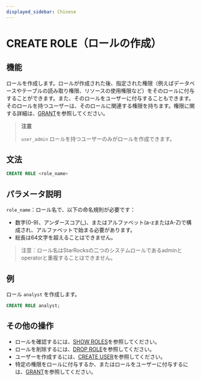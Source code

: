 ```yaml
---
displayed_sidebar: Chinese
---
```


# CREATE ROLE（ロールの作成）

## 機能

ロールを作成します。ロールが作成された後、指定された権限（例えばデータベースやテーブルの読み取り権限、リソースの使用権限など）をそのロールに付与することができます。また、そのロールをユーザーに付与することもできます。そのロールを持つユーザーは、そのロールに関連する権限を持ちます。権限に関する詳細は、[GRANT](./GRANT.md)を参照してください。

> **注意**
>
> `user_admin` ロールを持つユーザーのみがロールを作成できます。

## 文法

```SQL
CREATE ROLE <role_name>
```

## パラメータ説明

`role_name`：ロール名で、以下の命名規則が必要です：

- 数字(0-9)、アンダースコア(_)、またはアルファベット(a-zまたはA-Z)で構成され、アルファベットで始まる必要があります。
- 総長は64文字を超えることはできません。

> 注意：ロール名はStarRocksの二つのシステムロールであるadminとoperatorと重複することはできません。

## 例

ロール `analyst` を作成します。

```SQL
CREATE ROLE analyst;
```

## その他の操作

- ロールを確認するには、[SHOW ROLES](./SHOW_ROLES.md)を参照してください。
- ロールを削除するには、[DROP ROLE](./DROP_ROLE.md)を参照してください。
- ユーザーを作成するには、[CREATE USER](./CREATE_USER.md)を参照してください。
- 特定の権限をロールに付与するか、またはロールをユーザーに付与するには、[GRANT](./GRANT.md)を参照してください。
